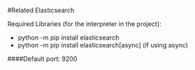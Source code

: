 #Related Elasticsearch

Required Libraries (for the interpreter in the project):

- python -m pip install elasticsearch
- python -m pip install elasticsearch[async] (if using async)

####Default port: 9200
